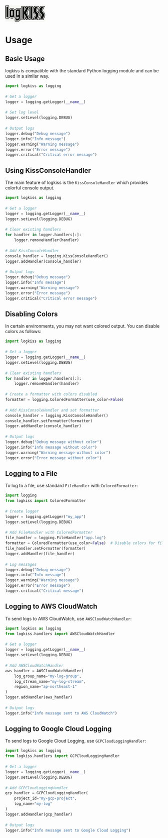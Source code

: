 ![LOGKISS](logkiss-logo-tiny.png)

# Usage

## Basic Usage

logkiss is compatible with the standard Python logging module and can be used in a similar way.

```python
import logkiss as logging

# Get a logger
logger = logging.getLogger(__name__)

# Set log level
logger.setLevel(logging.DEBUG)

# Output logs
logger.debug("Debug message")
logger.info("Info message")
logger.warning("Warning message")
logger.error("Error message")
logger.critical("Critical error message")
```

## Using KissConsoleHandler

The main feature of logkiss is the `KissConsoleHandler` which provides colorful console output.

```python
import logkiss as logging

# Get a logger
logger = logging.getLogger(__name__)
logger.setLevel(logging.DEBUG)

# Clear existing handlers
for handler in logger.handlers[:]:
    logger.removeHandler(handler)

# Add KissConsoleHandler
console_handler = logging.KissConsoleHandler()
logger.addHandler(console_handler)

# Output logs
logger.debug("Debug message")
logger.info("Info message")
logger.warning("Warning message")
logger.error("Error message")
logger.critical("Critical error message")
```

## Disabling Colors

In certain environments, you may not want colored output. You can disable colors as follows:

```python
import logkiss as logging

# Get a logger
logger = logging.getLogger(__name__)
logger.setLevel(logging.DEBUG)

# Clear existing handlers
for handler in logger.handlers[:]:
    logger.removeHandler(handler)

# Create a formatter with colors disabled
formatter = logging.ColoredFormatter(use_color=False)

# Add KissConsoleHandler and set formatter
console_handler = logging.KissConsoleHandler()
console_handler.setFormatter(formatter)
logger.addHandler(console_handler)

# Output logs
logger.debug("Debug message without color")
logger.info("Info message without color")
logger.warning("Warning message without color")
logger.error("Error message without color")
```

## Logging to a File

To log to a file, use standard `FileHandler` with `ColoredFormatter`:

```python
import logging
from logkiss import ColoredFormatter

# Create logger
logger = logging.getLogger("my_app")
logger.setLevel(logging.DEBUG)

# Add FileHandler with ColoredFormatter
file_handler = logging.FileHandler("app.log")
formatter = ColoredFormatter(use_color=False)  # Disable colors for file output
file_handler.setFormatter(formatter)
logger.addHandler(file_handler)

# Log messages
logger.debug("Debug message")
logger.info("Info message")
logger.warning("Warning message")
logger.error("Error message")
logger.critical("Critical message")
```

## Logging to AWS CloudWatch

To send logs to AWS CloudWatch, use `AWSCloudWatchHandler`:

```python
import logkiss as logging
from logkiss.handlers import AWSCloudWatchHandler

# Get a logger
logger = logging.getLogger(__name__)
logger.setLevel(logging.DEBUG)

# Add AWSCloudWatchHandler
aws_handler = AWSCloudWatchHandler(
    log_group_name="my-log-group",
    log_stream_name="my-log-stream",
    region_name="ap-northeast-1"
)
logger.addHandler(aws_handler)

# Output logs
logger.info("Info message sent to AWS CloudWatch")
```

## Logging to Google Cloud Logging

To send logs to Google Cloud Logging, use `GCPCloudLoggingHandler`:

```python
import logkiss as logging
from logkiss.handlers import GCPCloudLoggingHandler

# Get a logger
logger = logging.getLogger(__name__)
logger.setLevel(logging.DEBUG)

# Add GCPCloudLoggingHandler
gcp_handler = GCPCloudLoggingHandler(
    project_id="my-gcp-project",
    log_name="my-log"
)
logger.addHandler(gcp_handler)

# Output logs
logger.info("Info message sent to Google Cloud Logging")
